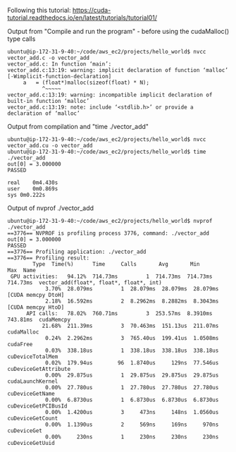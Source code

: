 Following this tutorial:
https://cuda-tutorial.readthedocs.io/en/latest/tutorials/tutorial01/

Output from "Compile and run the program" - before using the cudaMalloc() type calls

	ubuntu@ip-172-31-9-40:~/code/aws_ec2/projects/hello_world$ nvcc vector_add.c -o vector_add
	vector_add.c: In function ‘main’:
	vector_add.c:13:19: warning: implicit declaration of function ‘malloc’ [-Wimplicit-function-declaration]
	     a   = (float*)malloc(sizeof(float) * N);
			   ^~~~~~
	vector_add.c:13:19: warning: incompatible implicit declaration of built-in function ‘malloc’
	vector_add.c:13:19: note: include ‘<stdlib.h>’ or provide a declaration of ‘malloc’

Output from compilation and "time ./vector_add"

	ubuntu@ip-172-31-9-40:~/code/aws_ec2/projects/hello_world$ nvcc vector_add.cu -o vector_add
	ubuntu@ip-172-31-9-40:~/code/aws_ec2/projects/hello_world$ time ./vector_add
	out[0] = 3.000000
	PASSED

	real	0m4.430s
	user	0m0.869s
	sys	0m0.222s

Output of nvprof ./vector_add

	ubuntu@ip-172-31-9-40:~/code/aws_ec2/projects/hello_world$ nvprof ./vector_add
	==3776== NVPROF is profiling process 3776, command: ./vector_add
	out[0] = 3.000000
	PASSED
	==3776== Profiling application: ./vector_add
	==3776== Profiling result:
		    Type  Time(%)      Time     Calls       Avg       Min       Max  Name
	 GPU activities:   94.12%  714.73ms         1  714.73ms  714.73ms  714.73ms  vector_add(float*, float*, float*, int)
			    3.70%  28.079ms         1  28.079ms  28.079ms  28.079ms  [CUDA memcpy DtoH]
			    2.18%  16.592ms         2  8.2962ms  8.2882ms  8.3043ms  [CUDA memcpy HtoD]
	      API calls:   78.02%  760.71ms         3  253.57ms  8.3910ms  743.81ms  cudaMemcpy
			   21.68%  211.39ms         3  70.463ms  151.13us  211.07ms  cudaMalloc
			    0.24%  2.2962ms         3  765.40us  199.41us  1.0508ms  cudaFree
			    0.03%  338.18us         1  338.18us  338.18us  338.18us  cuDeviceTotalMem
			    0.02%  179.94us        96  1.8740us     129ns  77.546us  cuDeviceGetAttribute
			    0.00%  29.875us         1  29.875us  29.875us  29.875us  cudaLaunchKernel
			    0.00%  27.780us         1  27.780us  27.780us  27.780us  cuDeviceGetName
			    0.00%  6.8730us         1  6.8730us  6.8730us  6.8730us  cuDeviceGetPCIBusId
			    0.00%  1.4200us         3     473ns     148ns  1.0560us  cuDeviceGetCount
			    0.00%  1.1390us         2     569ns     169ns     970ns  cuDeviceGet
			    0.00%     230ns         1     230ns     230ns     230ns  cuDeviceGetUuid
